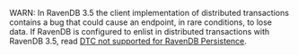 WARN: In RavenDB 3.5 the client implementation of distributed transactions contains a bug that could cause an endpoint, in rare conditions, to lose data. If RavenDB is configured to enlist in distributed transactions with RavenDB 3.5, read [DTC not supported for RavenDB Persistence](/persistence/ravendb/dtc.md).
